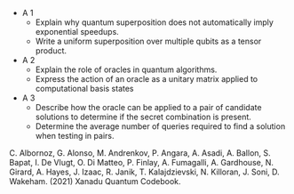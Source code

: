 * A 1
  * Explain why quantum superposition does not automatically imply exponential speedups.
  * Write a uniform superposition over multiple qubits as a tensor product.
* A 2
  * Explain the role of oracles in quantum algorithms.
  * Express the action of an oracle as a unitary matrix applied to computational basis states
* A 3
  * Describe how the oracle can be applied to a pair of candidate solutions to determine if the secret combination is present.
  * Determine the average number of queries required to find a solution when testing in pairs.




C. Albornoz, G. Alonso, M. Andrenkov, P. Angara, A. Asadi, A. Ballon, S. Bapat, I. De Vlugt, O. Di Matteo, P. Finlay, A. Fumagalli, A. Gardhouse, N. Girard, A. Hayes, J. Izaac, R. Janik, T. Kalajdzievski, N. Killoran, J. Soni, D. Wakeham. (2021) Xanadu Quantum Codebook.